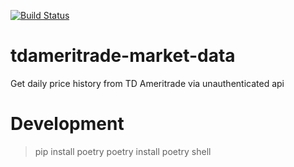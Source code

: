 [![Build Status](https://app.travis-ci.com/hn-antoine/tdameritrade-market-data.svg?branch=main)](https://app.travis-ci.com/hn-antoine/tdameritrade-market-data)

# tdameritrade-market-data
Get daily price history from TD Ameritrade via unauthenticated api

# Development
> pip install poetry
> poetry install
> poetry shell

